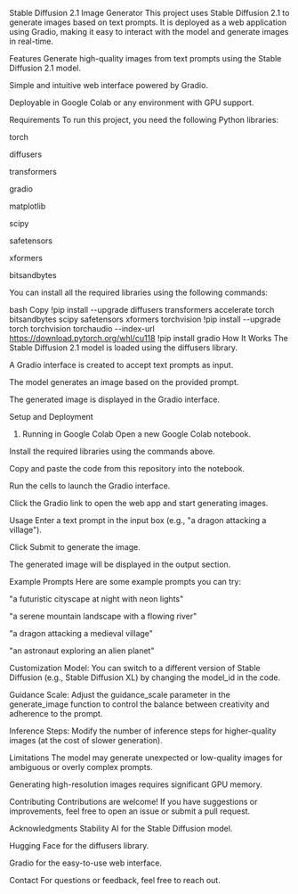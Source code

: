 Stable Diffusion 2.1 Image Generator
This project uses Stable Diffusion 2.1 to generate images based on text prompts. It is deployed as a web application using Gradio, making it easy to interact with the model and generate images in real-time.

Features
Generate high-quality images from text prompts using the Stable Diffusion 2.1 model.

Simple and intuitive web interface powered by Gradio.

Deployable in Google Colab or any environment with GPU support.

Requirements
To run this project, you need the following Python libraries:

torch

diffusers

transformers

gradio

matplotlib

scipy

safetensors

xformers

bitsandbytes

You can install all the required libraries using the following commands:

bash
Copy
!pip install --upgrade diffusers transformers accelerate torch bitsandbytes scipy safetensors xformers torchvision
!pip install --upgrade torch torchvision torchaudio --index-url https://download.pytorch.org/whl/cu118
!pip install gradio
How It Works
The Stable Diffusion 2.1 model is loaded using the diffusers library.

A Gradio interface is created to accept text prompts as input.

The model generates an image based on the provided prompt.

The generated image is displayed in the Gradio interface.

Setup and Deployment
1. Running in Google Colab
Open a new Google Colab notebook.

Install the required libraries using the commands above.

Copy and paste the code from this repository into the notebook.

Run the cells to launch the Gradio interface.

Click the Gradio link to open the web app and start generating images.

Usage
Enter a text prompt in the input box (e.g., "a dragon attacking a village").

Click Submit to generate the image.

The generated image will be displayed in the output section.

Example Prompts
Here are some example prompts you can try:

"a futuristic cityscape at night with neon lights"

"a serene mountain landscape with a flowing river"

"a dragon attacking a medieval village"

"an astronaut exploring an alien planet"


Customization
Model: You can switch to a different version of Stable Diffusion (e.g., Stable Diffusion XL) by changing the model_id in the code.

Guidance Scale: Adjust the guidance_scale parameter in the generate_image function to control the balance between creativity and adherence to the prompt.

Inference Steps: Modify the number of inference steps for higher-quality images (at the cost of slower generation).

Limitations
The model may generate unexpected or low-quality images for ambiguous or overly complex prompts.

Generating high-resolution images requires significant GPU memory.

Contributing
Contributions are welcome! If you have suggestions or improvements, feel free to open an issue or submit a pull request.


Acknowledgments
Stability AI for the Stable Diffusion model.

Hugging Face for the diffusers library.

Gradio for the easy-to-use web interface.

Contact
For questions or feedback, feel free to reach out.

